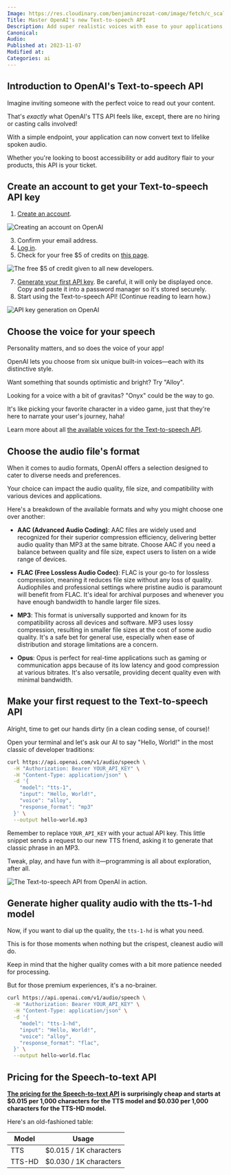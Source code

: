 ```yaml
---
Image: https://res.cloudinary.com/benjamincrozat-com/image/fetch/c_scale,f_webp,q_auto,w_1200/https://life-long-bunny.fra1.digitaloceanspaces.com/media-library/production/244/dWhvP99H2F5X07q5kSWbK2u7m45yoQ-metadm9pY2UuanBn-.jpg
Title: Master OpenAI's new Text-to-speech API
Description: Add super realistic voices with ease to your applications, thanks to OpenAI's Text-to-speech API.
Canonical: 
Audio:
Published at: 2023-11-07
Modified at: 
Categories: ai
---
```


## Introduction to OpenAI's Text-to-speech API

Imagine inviting someone with the perfect voice to read out your content. 

That's *exactly* what OpenAI's TTS API feels like, except, there are no hiring or casting calls involved!

With a simple endpoint, your application can now convert text to lifelike spoken audio.

Whether you're looking to boost accessibility or add auditory flair to your products, this API is your ticket.

## Create an account to get your Text-to-speech API key

1. [Create an account](https://chat.openai.com/auth/login).

![Creating an account on OpenAI](https://life-long-bunny.fra1.digitaloceanspaces.com/media-library/production/229/conversions/Dt2ElwOQoKtwjEhuw2eu1uGceEDJnF-metaQ2xlYW5TaG90IDIwMjMtMTEtMDYgYXQgMTkuNTQuMjZAMngucG5n--medium.jpg)

3. Confirm your email address.
4. [Log in](https://chat.openai.com/auth/login).
5. Check for your free $5 of credits on [this page](https://platform.openai.com/account/billing/overview).

![The free $5 of credit given to all new developers.](https://life-long-bunny.fra1.digitaloceanspaces.com/media-library/production/228/conversions/V2xA6LlqgeEAd87BpKshqkY19sV9rp-metaQ2xlYW5TaG90IDIwMjMtMTEtMDYgYXQgMTkuNTUuMDdAMngucG5n--medium.jpg)

7. [Generate your first API key](https://platform.openai.com/api-keys). Be careful, it will only be displayed once. Copy and paste it into a password manager so it's stored securely.
8. Start using the Text-to-speech API! (Continue reading to learn how.)

![API key generation on OpenAI](https://life-long-bunny.fra1.digitaloceanspaces.com/media-library/production/227/conversions/yZF7oBp7WI9jbq8gFcNWDWtmQDWWXb-metaQ2xlYW5TaG90IDIwMjMtMTEtMDYgYXQgMjAuMDIuMjhAMngucG5n--medium.jpg)

## Choose the voice for your speech

Personality matters, and so does the voice of your app!

OpenAI lets you choose from six unique built-in voices—each with its distinctive style.

Want something that sounds optimistic and bright? Try "Alloy".

Looking for a voice with a bit of gravitas? "Onyx" could be the way to go. 

It's like picking your favorite character in a video game, just that they're here to narrate your user's journey, haha!

Learn more about all [the available voices for the Text-to-speech API](https://platform.openai.com/docs/guides/text-to-speech/voice-options).

## Choose the audio file's format

When it comes to audio formats, OpenAI offers a selection designed to cater to diverse needs and preferences.

Your choice can impact the audio quality, file size, and compatibility with various devices and applications.

Here's a breakdown of the available formats and why you might choose one over another:

- **AAC (Advanced Audio Coding)**: AAC files are widely used and recognized for their superior compression efficiency, delivering better audio quality than MP3 at the same bitrate. Choose AAC if you need a balance between quality and file size, expect users to listen on a wide range of devices.

- **FLAC (Free Lossless Audio Codec)**: FLAC is your go-to for lossless compression, meaning it reduces file size without any loss of quality. Audiophiles and professional settings where pristine audio is paramount will benefit from FLAC. It's ideal for archival purposes and whenever you have enough bandwidth to handle larger file sizes.

- **MP3**: This format is universally supported and known for its compatibility across all devices and software. MP3 uses lossy compression, resulting in smaller file sizes at the cost of some audio quality. It's a safe bet for general use, especially when ease of distribution and storage limitations are a concern.

- **Opus**: Opus is perfect for real-time applications such as gaming or communication apps because of its low latency and good compression at various bitrates. It's also versatile, providing decent quality even with minimal bandwidth.

## Make your first request to the Text-to-speech API

Alright, time to get our hands dirty (in a clean coding sense, of course)! 

Open your terminal and let's ask our AI to say "Hello, World!" in the most classic of developer traditions:

```bash
curl https://api.openai.com/v1/audio/speech \
  -H "Authorization: Bearer YOUR_API_KEY" \
  -H "Content-Type: application/json" \
  -d '{
    "model": "tts-1",
    "input": "Hello, World!",
    "voice": "alloy",
    "response_format": "mp3"
  }' \
  --output hello-world.mp3
```

Remember to replace `YOUR_API_KEY` with your actual API key. This little snippet sends a request to our new TTS friend, asking it to generate that classic phrase in an MP3.

Tweak, play, and have fun with it—programming is all about exploration, after all.

![The Text-to-speech API from OpenAI in action.](https://life-long-bunny.fra1.digitaloceanspaces.com/media-library/production/243/conversions/uIHvav58f1yA18pPedbbCrS832AMAZ-metaQ2xlYW5TaG90IDIwMjMtMTEtMDcgYXQgMTIuNTkuMTVAMngucG5n--medium.jpg)

## Generate higher quality audio with the tts-1-hd model

Now, if you want to dial up the quality, the `tts-1-hd` is what you need. 

This is for those moments when nothing but the crispest, cleanest audio will do.

Keep in mind that the higher quality comes with a bit more patience needed for processing.

But for those premium experiences, it's a no-brainer.

```bash
curl https://api.openai.com/v1/audio/speech \
  -H "Authorization: Bearer YOUR_API_KEY" \
  -H "Content-Type: application/json" \
  -d '{
    "model": "tts-1-hd",
    "input": "Hello, World!",
    "voice": "alloy",
    "response_format": "flac",
  }' \
  --output hello-world.flac
```

## Pricing for the Speech-to-text API

**[The pricing for the Speech-to-text API](https://openai.com/pricing) is surprisingly cheap and starts at $0.015 per 1,000 characters for the TTS model and $0.030 per 1,000 characters for the TTS-HD model.**

Here's an old-fashioned table:

|  Model | Usage |
|--------|-------|
| TTS | $0.015 / 1K characters |
| TTS-HD | $0.030 / 1K characters |
